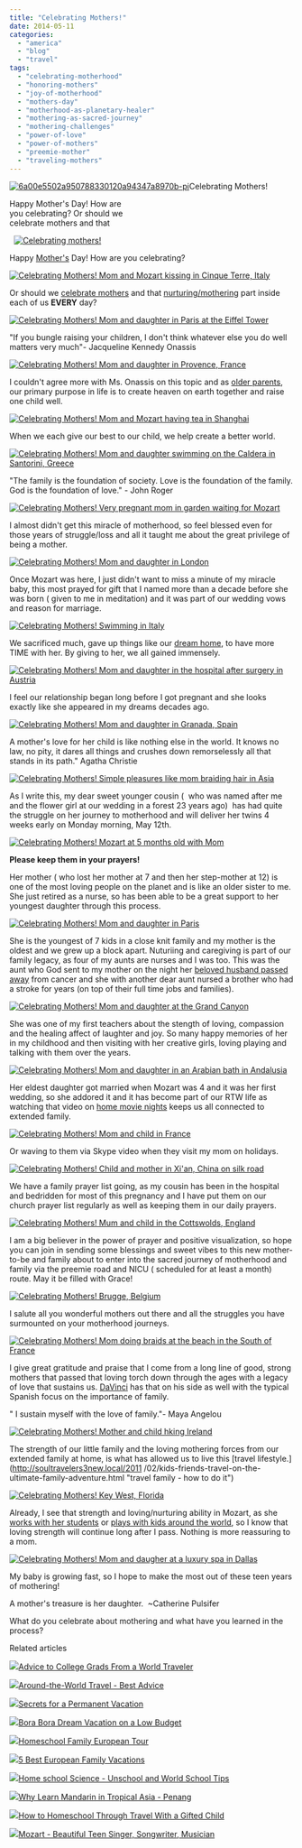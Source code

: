 ```yaml
---
title: "Celebrating Mothers!"
date: 2014-05-11
categories: 
  - "america"
  - "blog"
  - "travel"
tags: 
  - "celebrating-motherhood"
  - "honoring-mothers"
  - "joy-of-motherhood"
  - "mothers-day"
  - "motherhood-as-planetary-healer"
  - "mothering-as-sacred-journey"
  - "mothering-challenges"
  - "power-of-love"
  - "power-of-mothers"
  - "preemie-mother"
  - "traveling-mothers"
---
```


[![6a00e5502a950788330120a94347a8970b-pi](https://pub-ac94b3f306b24c0dba4238943c97f2e1.r2.dev/6a00e5502a9507883301a3fd065734970b.jpg "6a00e5502a950788330120a94347a8970b-pi")](https://pub-ac94b3f306b24c0dba4238943c97f2e1.r2.dev/6a00e5502a9507883301a3fd065734970b.jpg)Celebrating Mothers!  
  
Happy Mother's Day! How are  
you celebrating? Or should we  
celebrate mothers and that

<!--more-->  
  [![Celebrating mothers!](https://pub-ac94b3f306b24c0dba4238943c97f2e1.r2.dev/6a00e5502a9507883301a511b61a55970c.png "Celebrating mothers!")](https://pub-ac94b3f306b24c0dba4238943c97f2e1.r2.dev/6a00e5502a9507883301a511b61a55970c.png)  
  
  
Happy [Mother's](http://soultravelers3new.local/2007/02/worlds-best-mot.html "best mom") Day! How are you celebrating?  
  
[![Celebrating Mothers! Mom and Mozart kissing in Cinque Terre, Italy](https://pub-ac94b3f306b24c0dba4238943c97f2e1.r2.dev/6a00e5502a9507883301a3fd0669c0970b.png "Celebrating Mothers! Mom and Mozart kissing in Cinque Terre, Italy")](https://pub-ac94b3f306b24c0dba4238943c97f2e1.r2.dev/6a00e5502a9507883301a3fd0669c0970b.png)  
  
  
Or should we [celebrate mothers](http://soultravelers3new.local/2011/05/bhutan-travel-mother-and-child-photo.html "celebrating mothers") and that [nurturing/mothering](http://soultravelers3new.local/2012/09/mother-daughter-bonding-tips-for-tweens.html "mother -daughter bonding tips") part inside each of us **EVERY** day?  
  
[![Celebrating Mothers! Mom and daughter in Paris at the Eiffel Tower](https://pub-ac94b3f306b24c0dba4238943c97f2e1.r2.dev/6a00e5502a9507883301a511b61abb970c.png "Celebrating Mothers! Mom and daughter in Paris at the Eiffel Tower")](https://pub-ac94b3f306b24c0dba4238943c97f2e1.r2.dev/6a00e5502a9507883301a511b61abb970c.png)  
  
"If you bungle raising your children, I don't think whatever else you do well matters very much"- Jacqueline Kennedy Onassis  
  
[![Celebrating Mothers! Mom and daughter in Provence, France](https://pub-ac94b3f306b24c0dba4238943c97f2e1.r2.dev/6a00e5502a9507883301a511b61ace970c.png "Celebrating Mothers! Mom and daughter in Provence, France")](https://pub-ac94b3f306b24c0dba4238943c97f2e1.r2.dev/6a00e5502a9507883301a511b61ace970c.png)  
  
I couldn't agree more with Ms. Onassis on this topic and as [older parents](http://soultravelers3new.local/2013/07/retire-and-travel-the-world.html "retire early"), our primary purpose in life is to create heaven on earth together and raise one child well.  
  
[![Celebrating Mothers! Mom and Mozart having tea in Shanghai](https://pub-ac94b3f306b24c0dba4238943c97f2e1.r2.dev/6a00e5502a9507883301a3fd0669ff970b.png "Celebrating Mothers! Mom and Mozart having tea in Shanghai")](https://pub-ac94b3f306b24c0dba4238943c97f2e1.r2.dev/6a00e5502a9507883301a3fd0669ff970b.png)  
  
When we each give our best to our child, we help create a better world.  
  
[![Celebrating Mothers! Mom and daughter swimming on the Caldera in Santorini, Greece](https://pub-ac94b3f306b24c0dba4238943c97f2e1.r2.dev/6a00e5502a9507883301a3fd066a1a970b.png "Celebrating Mothers! Mom and daughter swimming on the Caldera in Santorini, Greece")](https://pub-ac94b3f306b24c0dba4238943c97f2e1.r2.dev/6a00e5502a9507883301a3fd066a1a970b.png)  
  
"The family is the foundation of society. Love is the foundation of the family. God is the foundation of love." - John Roger  
  
[![Celebrating Mothers! Very pregnant mom in garden waiting for Mozart](https://pub-ac94b3f306b24c0dba4238943c97f2e1.r2.dev/6a00e5502a9507883301a73dc14ec3970d.png "Celebrating Mothers! Very pregnant mom in garden waiting for Mozart")](https://pub-ac94b3f306b24c0dba4238943c97f2e1.r2.dev/6a00e5502a9507883301a73dc14ec3970d.png)  
  
I almost didn't get this miracle of motherhood, so feel blessed even for those years of struggle/loss and all it taught me about the great privilege of being a mother.  
  
[![Celebrating Mothers! Mom and daughter in London](https://pub-ac94b3f306b24c0dba4238943c97f2e1.r2.dev/6a00e5502a9507883301a3fd066a3f970b.png "Celebrating Mothers! Mom and daughter in London")](https://pub-ac94b3f306b24c0dba4238943c97f2e1.r2.dev/6a00e5502a9507883301a3fd066a3f970b.png)  
  
Once Mozart was here, I just didn't want to miss a minute of my miracle baby, this most prayed for gift that I named more than a decade before she was born ( given to me in meditation) and it was part of our wedding vows and reason for marriage.  
  
[![Celebrating Mothers! Swimming in Italy](https://pub-ac94b3f306b24c0dba4238943c97f2e1.r2.dev/6a00e5502a9507883301a3fd066a52970b.png "Celebrating Mothers! Swimming in Italy")](https://pub-ac94b3f306b24c0dba4238943c97f2e1.r2.dev/6a00e5502a9507883301a3fd066a52970b.png)  
  
We sacrificed much, gave up things like our [dream home](http://soultravelers3new.local/2006/08/home-and-hous-1.html "dream home"), to have more TIME with her. By giving to her, we all gained immensely.  
  
[![Celebrating Mothers! Mom and daughter in the hospital after surgery in Austria](https://pub-ac94b3f306b24c0dba4238943c97f2e1.r2.dev/6a00e5502a9507883301a511b61b75970c.png "Celebrating Mothers! Mom and daughter in the hospital after surgery in Austria")](https://pub-ac94b3f306b24c0dba4238943c97f2e1.r2.dev/6a00e5502a9507883301a511b61b75970c.png)  
  
I feel our relationship began long before I got pregnant and she looks exactly like she appeared in my dreams decades ago.  
  
[![Celebrating Mothers! Mom and daughter in Granada, Spain](https://pub-ac94b3f306b24c0dba4238943c97f2e1.r2.dev/6a00e5502a9507883301a511b61b8e970c.png "Celebrating Mothers! Mom and daughter in Granada, Spain")](https://pub-ac94b3f306b24c0dba4238943c97f2e1.r2.dev/6a00e5502a9507883301a511b61b8e970c.png)  
  
A mother's love for her child is like nothing else in the world. It knows no  law, no pity, it dares all things and crushes down remorselessly all that stands in its path." Agatha Christie  
  
[![Celebrating Mothers! Simple pleasures like mom braiding hair in Asia](https://pub-ac94b3f306b24c0dba4238943c97f2e1.r2.dev/6a00e5502a9507883301a73dc13034970d.png "Celebrating Mothers! Simple pleasures like mom braiding hair in
Asia")](https://pub-ac94b3f306b24c0dba4238943c97f2e1.r2.dev/6a00e5502a9507883301a73dc13034970d.png)  
  
  
As I write this, my dear sweet younger cousin (  who was named after me and the flower girl at our wedding in a forest 23 years ago)  has had quite the struggle on her journey to motherhood and will deliver her twins 4 weeks early on Monday morning, May 12th.  
  
[![Celebrating Mothers! Mozart at 5 months old with Mom](https://pub-ac94b3f306b24c0dba4238943c97f2e1.r2.dev/6a00e5502a9507883301a73dc14f33970d.png "Celebrating Mothers! Mozart at 5 months old with Mom")](https://pub-ac94b3f306b24c0dba4238943c97f2e1.r2.dev/6a00e5502a9507883301a73dc14f33970d.png)  
  
  
**Please keep them in your prayers!**  
  
Her mother ( who lost her mother at 7 and then her step-mother at 12) is one of the most loving people on the planet and is like an older sister to me. She just retired as a nurse, so has been able to be a great support to her youngest daughter through this process.  
  
[![Celebrating Mothers! Mom and daughter in Paris](https://pub-ac94b3f306b24c0dba4238943c97f2e1.r2.dev/6a00e5502a9507883301a3fd066aae970b.png "Celebrating Mothers! Mom and daughter in Paris")](https://pub-ac94b3f306b24c0dba4238943c97f2e1.r2.dev/6a00e5502a9507883301a3fd066aae970b.png)  
  
  
She is the youngest of 7 kids in a close knit family and my mother is the oldest and we grew up a block apart. Nuturiing and caregiving is part of our family legacy, as four of my aunts are nurses and I was too. This was the aunt who God sent to my mother on the night her [beloved husband passed away](http://soultravelers3new.local/2010/12/mourning-while-traveling-tribute-to-al-grief-and-travel-deathdying-at-a-distance.html "death on the road, dealing with grief and travel") from cancer and she with another dear aunt nursed a brother who had a stroke for years (on top of their full time jobs and families).  
  
[![Celebrating Mothers! Mom and daughter at the Grand Canyon](https://pub-ac94b3f306b24c0dba4238943c97f2e1.r2.dev/6a00e5502a9507883301a73dc14f7a970d.png "Celebrating Mothers! Mom and daughter at the Grand Canyon")](https://pub-ac94b3f306b24c0dba4238943c97f2e1.r2.dev/6a00e5502a9507883301a73dc14f7a970d.png)  
  
  
She was one of my first teachers about the stength of loving, compassion and the healing affect of laughter and joy. So many happy memories of her in my childhood and then visiting with her creative girls, loving playing and talking with them over the years.   
  
[![Celebrating Mothers! Mom and daughter in an Arabian bath in Andalusia](https://pub-ac94b3f306b24c0dba4238943c97f2e1.r2.dev/6a00e5502a9507883301a73dc14fad970d.png "Celebrating Mothers! Mom and daughter in an Arabian bath in Andalusia")](https://pub-ac94b3f306b24c0dba4238943c97f2e1.r2.dev/6a00e5502a9507883301a73dc14fad970d.png)  
  
Her eldest daughter got married when Mozart was 4 and it was her first wedding, so she addored it and it has become part of our RTW life as watching that video on [home movie nights](http://soultravelers3new.local/2013/07/long-term-family-travel-most-important-item.html "home movie nights") keeps us all connected to extended family.  
  
[![Celebrating Mothers! Mom and child in France](https://pub-ac94b3f306b24c0dba4238943c97f2e1.r2.dev/6a00e5502a9507883301a3fd066b0c970b.png "Celebrating Mothers! Mom and child in France")](https://pub-ac94b3f306b24c0dba4238943c97f2e1.r2.dev/6a00e5502a9507883301a3fd066b0c970b.png)  
  
Or waving to them via Skype video when they visit my mom on holidays.  
  
[![Celebrating Mothers! Child and mother in Xi'an, China on silk road](https://pub-ac94b3f306b24c0dba4238943c97f2e1.r2.dev/6a00e5502a9507883301a3fd066b1b970b.png "Celebrating Mothers! Child and mother in Xi'an, China on silk road")](https://pub-ac94b3f306b24c0dba4238943c97f2e1.r2.dev/6a00e5502a9507883301a3fd066b1b970b.png)  
  
We have a family prayer list going, as my cousin has been in the hospital and bedridden for most of this pregnancy and I have put them on our church prayer list regularly as well as keeping them in our daily prayers.  
  
[![Celebrating Mothers! Mum and child in the Cottswolds, England](https://pub-ac94b3f306b24c0dba4238943c97f2e1.r2.dev/6a00e5502a9507883301a511b61c62970c.png "Celebrating Mothers! Mum and child in the Cottswolds, England")](https://pub-ac94b3f306b24c0dba4238943c97f2e1.r2.dev/6a00e5502a9507883301a511b61c62970c.png)  
  
  
I am a big believer in the power of prayer and positive visualization, so hope you can join in sending some blessings and sweet vibes to this new mother-to-be and family about to enter into the sacred journey of motherhood and family via the preemie road and NICU ( scheduled for at least a month) route. May it be filled with Grace!  
  
[![Celebrating Mothers! Brugge, Belgium](https://pub-ac94b3f306b24c0dba4238943c97f2e1.r2.dev/6a00e5502a9507883301a73dc15014970d.png "Celebrating Mothers! Brugge, Belgium")](https://pub-ac94b3f306b24c0dba4238943c97f2e1.r2.dev/6a00e5502a9507883301a73dc15014970d.png)  
  
I salute all you wonderful mothers out there and all the struggles you have surmounted on your motherhood journeys.  
  
[![Celebrating Mothers! Mom doing braids at the beach in the South of France](https://pub-ac94b3f306b24c0dba4238943c97f2e1.r2.dev/6a00e5502a9507883301a3fd066b7a970b.png "Celebrating Mothers! Mom doing braids at the beach in the South of France")](https://pub-ac94b3f306b24c0dba4238943c97f2e1.r2.dev/6a00e5502a9507883301a3fd066b7a970b.png)  
  
  
I give great gratitude and praise that I come from a long line of good, strong mothers that passed that loving torch down through the ages with a legacy of love that sustains us. [DaVinci](http://soultravelers3new.local/2009/06/happy-fathers-day-traveling-dads.html "fathers ") has that on his side as well with the typical Spanish focus on the importance of family.  
  
" I sustain myself with the love of family."- Maya Angelou  
  
[![Celebrating Mothers! Mother and child hking Ireland](https://pub-ac94b3f306b24c0dba4238943c97f2e1.r2.dev/6a00e5502a9507883301a3fd066ba3970b.png "Celebrating Mothers! Mother and child hking Ireland")](https://pub-ac94b3f306b24c0dba4238943c97f2e1.r2.dev/6a00e5502a9507883301a3fd066ba3970b.png)  
  
  
The strength of our little family and the loving mothering forces from our extended family at home, is what has allowed us to live this [travel lifestyle.](http://soultravelers3new.local/2011
/02/kids-friends-travel-on-the-ultimate-family-adventure.html "travel family - how to do it")  
  
[![Celebrating Mothers! Key West, Florida](https://pub-ac94b3f306b24c0dba4238943c97f2e1.r2.dev/6a00e5502a9507883301a3fd066bda970b.png "Celebrating Mothers! Key West, Florida")](https://pub-ac94b3f306b24c0dba4238943c97f2e1.r2.dev/6a00e5502a9507883301a3fd066bda970b.png)  
  
  
Already, I see that strength and loving/nurturing ability in Mozart, as she [works with her students](http://soultravelers3new.local/2013/09/best-classes-or-tutor-for-spanish-english-or-mandarin-in-penang.html "best mandarin and spanish tutor") or [plays with kids around the world](http://soultravelers3new.local/2014/01/mozart-meeting-soultravelers3-blog-readers-around-the-world.html "mozart meeting kids around the world"), so I know that loving strength will continue long after I pass. Nothing is more reassuring to a mom.  
  
[![Celebrating Mothers! Mom and daugher at a luxury spa in Dallas ](https://pub-ac94b3f306b24c0dba4238943c97f2e1.r2.dev/6a00e5502a9507883301a511b61cf9970c.png "Celebrating Mothers! Mom and daugher at a luxury spa in Dallas ")](https://pub-ac94b3f306b24c0dba4238943c97f2e1.r2.dev/6a00e5502a9507883301a511b61cf9970c.png)  
  
  
My baby is growing fast, so I hope to make the most out of these teen years of mothering!  
  
A mother's treasure is her daughter.  ~Catherine Pulsifer  
  
What do you celebrate about mothering and what have you learned in the process?

Related articles

[![](http://i.zemanta.com/91218951_80_80.jpg)](http://soultravelers3new.local/2012/05/advice-to-college-grads-from-a-world-traveler.html)[Advice to College Grads From a World Traveler](http://soultravelers3new.local/2012/05/advice-to-college-grads-from-a-world-traveler.html)

[![](http://i.zemanta.com/133178306_80_80.jpg)](http://soultravelers3new.local/2012/12/-around-the-world-travel-best-advice.html)[Around-the-World Travel - Best Advice](http://soultravelers3new.local/2012/12/-around-the-world-travel-best-advice.html)

[![](http://i.zemanta.com/197008054_80_80.jpg)](http://soultravelers3new.local/2013/08/secrets-for-a-permanent-vacation-travel-tips.html)[Secrets for a Permanent Vacation](http://soultravelers3new.local/2013/08/secrets-for-a-permanent-vacation-travel-tips.html)

[![](http://i.zemanta.com/264138071_80_80.jpg)](http://soultravelers3new.local/2014/04/bora-bora-dream-vacation-on-a-low-budget.html)[Bora Bora Dream Vacation on a Low Budget](http://soultravelers3new.local/2014/04/bora-bora-dream-vacation-on-a-low-budget.html)

[![](http://i.zemanta.com/253943088_80_80.jpg)](http://soultravelers3new.local/2014/03/homeschool-family-european-tour.html)[Homeschool Family European Tour](http://soultravelers3new.local/2014/03/homeschool-family-european-tour.html)

[![](http://i.zemanta.com/noimg_49_80_80.jpg)](http://soultravelers3new.local/2012/02/5-best-european-family-vacations.html)[5 Best European Family Vacations](http://soultravelers3new.local/2012/02/5-best-european-family-vacations.html)

[![](http://i.zemanta.com/248764474_80_80.jpg)](http://soultravelers3new.local/2014/02/home-school-science-unschool-and-world-school-tips.html)[Home school Science - Unschool and World School Tips](http://soultravelers3new.local/2014/02/home-school-science-unschool-and-world-school-tips.html)

[![](http://i.zemanta.com/94084671_80_80.jpg)](http://soultravelers3new.local/2012/06/why-learn-mandarin-in-tropical-asia-penang.html)[Why Learn Mandarin in Tropical Asia - Penang](http://soultravelers3new.local/2012/06/why-learn-mandarin-in-tropical-asia-penang.html)

[![](http://i.zemanta.com/111536966_80_80.jpg)](http://soultravelers3new.local/2012/09/how-to-homeschool-through-travel-with-a-gifted-child-.html)[How to Homeschool Through Travel With a Gifted Child](http://soultravelers3new.local/2012/09/how-to-homeschool-through-travel-with-a-gifted-child-.html)

[![](http://i.zemanta.com/255447587_80_80.jpg)](http://soultravelers3new.local/2014/03/mozart-beautiful-teen-singer-songwriter-musician.html)[Mozart - Beautiful Teen Singer, Songwriter, Musician](http://soultravelers3new.local/2014/03/mozart-beautiful-teen-singer-songwriter-musician.html)
